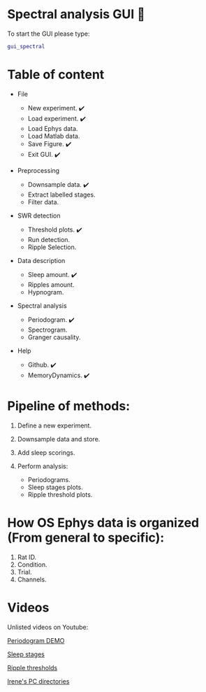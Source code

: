 # Spectral analysis GUI :crystal_ball:

To start the GUI please type:
```matlab
gui_spectral
```

# Table of content

 * File
   * New experiment. :heavy_check_mark:
   * Load experiment. :heavy_check_mark:
   * Load Ephys data.
   * Load Matlab data.
   * Save Figure.  :heavy_check_mark:
   * Exit GUI. :heavy_check_mark:
   
 * Preprocessing
   * Downsample data. :heavy_check_mark:
   * Extract labelled stages.
   * Filter data.
 
 * SWR detection
   * Threshold plots. :heavy_check_mark:
   * Run detection. 
   * Ripple Selection.
 
 * Data description
   * Sleep amount. :heavy_check_mark:
   * Ripples amount. 
   * Hypnogram.
 
 * Spectral analysis
   * Periodogram. :heavy_check_mark:
   * Spectrogram. 
   * Granger causality.
 
 * Help
   * Github. :heavy_check_mark:
   * MemoryDynamics. :heavy_check_mark:

# Pipeline of methods:

1. Define a new experiment. 
2. Downsample data and store.
3. Add sleep scorings.
4. Perform analysis:

    * Periodograms.
    * Sleep stages plots.
    * Ripple threshold plots.

# How OS Ephys data is organized (From general to specific):

1. Rat ID.
2. Condition.
3. Trial.
4. Channels.



# Videos 
<!--- 
PART 1
<p align="center">
<img src="gif1.gif" width="1500">
</p>
PART 2
<p align="center">
<img src="gif2.gif" width="1500">
</p>
PART 3
<p align="center">
<img src="gif3.gif" width="1500">
</p>
 --->

<!--- <img src="poster_Adrian8.png" width="800">--->

Unlisted videos on Youtube:

[Periodogram DEMO](https://www.youtube.com/watch?v=TUbLwjfCAMI&feature=youtu.be)

[Sleep stages](https://www.youtube.com/watch?v=KMN62T7EluY&feature=youtu.be)

[Ripple thresholds](https://www.youtube.com/watch?v=IMpiQVgEH4g&feature=youtu.be)

[Irene's PC directories](https://www.youtube.com/watch?v=zP2UaCQGjFA&feature=youtu.be)

